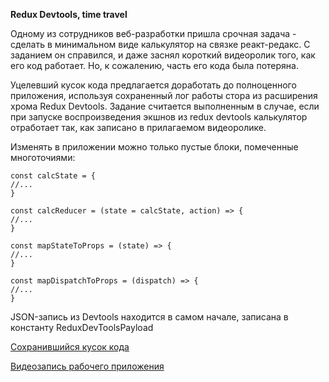 **Redux Devtools, time travel**

Одному из сотрудников веб-разработки пришла срочная задача - сделать в минимальном виде калькулятор на связке реакт-редакс. 
С заданием он справился, и даже заснял короткий видеоролик того, как его код работает. Но, к сожалению, часть его кода была потеряна.

Уцелевший кусок кода предлагается доработать до полноценного приложения, используя сохраненный лог работы стора из расширения хрома Redux Devtools.
Задание считается выполненным в случае, если при запуске воспроизведения экшнов из redux devtools калькулятор отработает так, как записано в прилагаемом видеоролике.

Изменять в приложении можно только пустые блоки, помеченные многоточиями:

```
const calcState = {
//...
} 

const calcReducer = (state = calcState, action) => {
//...
}

const mapStateToProps = (state) => {
//...
}

const mapDispatchToProps = (dispatch) => {
//...
}  
```

JSON-запись из Devtools находится в самом начале, записана в константу ReduxDevToolsPayload

[Сохранившийся кусок кода](https://codepen.io/Ilrilan/pen/Ydaejy)

[Видеозапись рабочего приложения](http://take.ms/pLJEi)



